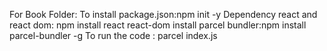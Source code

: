 For Book Folder:
To install package.json:npm init -y
Dependency react and react dom:
npm install react react-dom
install parcel bundler:npm install parcel-bundler -g
To run the code : parcel index.js
